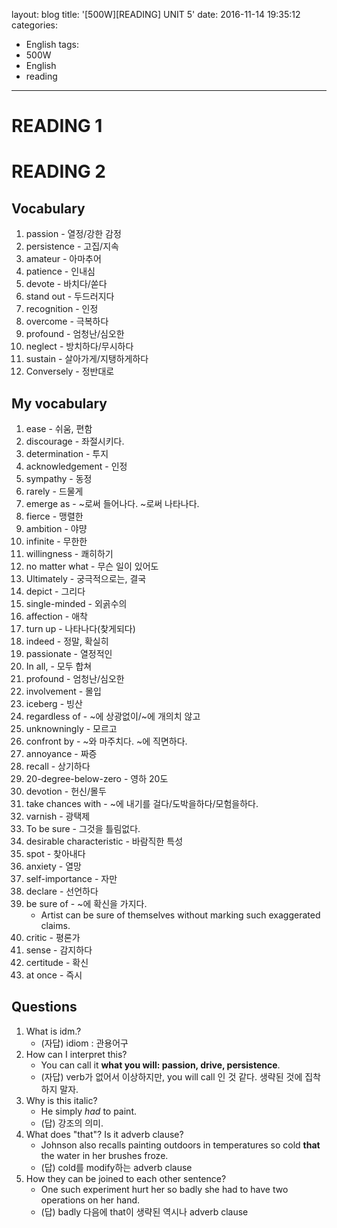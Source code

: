 layout: blog
title: '[500W][READING] UNIT 5'
date: 2016-11-14 19:35:12
categories: 
- English
tags:
- 500W
- English
- reading
---

# READING 1

# READING 2

## Vocabulary

1. passion - 열정/강한 감정
2. persistence - 고집/지속
3. amateur - 아마추어
4. patience - 인내심
5. devote - 바치다/쏟다
6. stand out - 두드러지다
7. recognition - 인정
1. overcome - 극복하다 
1. profound - 엄청난/심오한
1. neglect - 방치하다/무시하다
1. sustain - 살아가게/지탱하게하다
1. Conversely - 정반대로

## My vocabulary

1. ease - 쉬움, 편함
2. discourage - 좌절시키다.
3. determination - 투지
3. acknowledgement - 인정
3. sympathy - 동정
3. rarely - 드물게
4. emerge as - ~로써 들어나다. ~로써 나타나다.
5. fierce - 맹렬한
6. ambition - 야먕
7. infinite - 무한한
8. willingness - 쾌히하기
9. no matter what - 무슨 일이 있어도
1. Ultimately - 궁극적으로는, 결국
1. depict - 그리다
1. single-minded - 외곩수의
1. affection - 애착
1. turn up - 나타나다(찾게되다)
1. indeed - 정말, 확실히
1. passionate - 열정적인
1. In all, - 모두 합쳐
1. profound - 엄청난/심오한
1. involvement - 몰입
1. iceberg - 빙산
1. regardless of - ~에 상광없이/~에 개의치 않고
1. unknowningly - 모르고
1. confront by - ~와 마주치다. ~에 직면하다.
1. annoyance - 짜증
1. recall - 상기하다
1. 20-degree-below-zero - 영하 20도
1. devotion - 헌신/몰두
1. take chances with - ~에 내기를 걸다/도박을하다/모험을하다.
1. varnish - 광택제
1. To be sure - 그것을 틀림없다.
1. desirable characteristic - 바람직한 특성
1. spot - 찾아내다
1. anxiety - 열망
1. self-importance - 자만
1. declare - 선언하다
1. be sure of - ~에 확신을 가지다.
    * Artist can be sure of themselves without marking such exaggerated claims.
1. critic - 평론가
1. sense - 감지하다
1. certitude - 확신
1. at once - 즉시

## Questions

1. What is idm.?
    - (자답) idiom : 관용어구
2. How can I interpret this?
    - You can call it **what you will: passion, drive, persistence**.
    - (자답) verb가 없어서 이상하지만, you will call 인 것 같다. 생략된 것에 집착하지 말자. 
3. Why is this italic?
    - He simply *had* to paint.
    - (답) 강조의 의미.
5. What does "that"? Is it adverb clause?
    - Johnson also recalls painting outdoors in temperatures so cold **that** the water in her brushes froze.
    - (답) cold를 modify하는 adverb clause
6. How they can be joined to each other sentence?
    - One such experiment hurt her so badly she had to have two operations on her hand.
    - (답) badly 다음에 that이 생략된 역시나 adverb clause 
